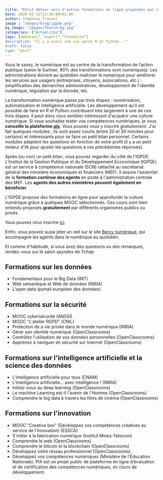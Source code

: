 ```yaml
---
title: "Petit détour vers d'autres formations en ligne proposées par l'IGPDE !"
date: 2020-03-31T13:30:00+01:00
author: Stéphane Trainel
image : "images/blog/igpde.png"
bg_image: "images/featue-bg.jpg"
categories: ["Actualités"]
tags: [débutant","expert","formation"]
description: "Il y a aussi une vie après R et Python..."
draft: false
type: "post"
---
```


Vous le savez, le numérique est au centre de la transformation de l’action publique 
(selon le Gartner, 90% des transformations sont numériques).
Les administrations doivent au quotidien maitriser le numérique pour améliorer
les services aux usagers (entreprises, citoyens, associations, etc.) : simplification
des démarches administratives, développement de l'identité numérique, régulation par la donnée, etc.

La transformation numérique passe par trois étapes : numérisation, automatisation et intelligence artificielle. Les développement qu'il est possible de faire en R et Python contribuent très largement à une de ces trois étapes. Il peut alors vous sembler intéressant d'acquérir une culture numérique.
Si vous souhaitez tester vos compétences numériques, je vous **conseille la plateforme [pix](https://pix.fr)**. 
Vous pouvez vous y inscrire *gratuitement*. J'ai fait quelques modules ; ils sont assez courts
(entre 20 et 30 minutes pour certains) et intéressants pour se faire 
un petit bilan personnel. Certains modules adaptent les questions en fonction de votre profil
(il y a un petit moteur d'IA pour ajuster les questions à vos précédentes réponses).

Après (ou non) un petit bilan, vous pouvez regarder du côté de l'IGPDE.
L'Institut de la Gestion Publique et du Développement Economique (IGPDE) est 
un service à compétence nationale (SCN) rattaché au secrétariat général des ministère économiques et financiers (MEF).
Il assure l'essentiel de la **formation continue des agents** en poste à l'administration centrale des MEF.
Les **agents des autres ministères peuvent également en bénéficier**. 

L'IGPDE propose des formations en ligne pour approfondir la culture numérique
grâce à quelques MOOC sélectionnés. Ces cours sont bien entendu proposés **gratuitement** 
par différents organismes publics ou privés.

Vous pouvez vous inscrire [ici](https://www.bercynumerique.finances.gouv.fr/aller-plus-loin-avec-la-formation).

Enfin, vous pouvez aussi jeter un oeil sur le site [Bercy numérique](https://www.bercynumerique.finances.gouv.fr),
qui accompagne les agents dans le numérique au quotidien.



Et comme d'habitude, si vous avez des questions ou des remarques, rendez-vous sur le salon *spyrales* de *Tchap* 


## Formations sur les données

- Fondamentaux pour le Big Data (IMT)
- Web sémantique et Web de données (INRIA)
- L'open data (portail européen des données)

## Formations sur la sécurité

- MOOC cybersécurité (ANSSI)
- MOOC "L'atelier RGPD" (CNIL)
- Protection de a vie privée dans le monde numérique (INRIA)
- Gérer son identité numérique (OpenClassrooms)
- Contrôlez l'utilisation de vos données personnelles (OpenClassrooms)
- Apprenez à naviguer en sécurité sur Internet (OpenClassrooms)

## Formations sur l'intelligence artificielle et la science des données

- L'intelligence artificielle pour tous (CNAM)
- L'Intelligence artificielle... avec intelligence ! (INRIA)
- Initiez-vous au deep learning (OpenClassrooms)
- Le machine Learning est-il l'avenir de l'Homme (OpenClassrooms)
- Comprendre le big data à travers les films de cinéma (OpenClassrooms)

## Formations sur l'innovation 

- MOOC "Creative box" (Développez vos compétences créatives au service de l’innovation) (ESSCA)
- S'initier à la fabrication numérique (Institut Mines-Telecom)
- Comprendre le web (OpenClassrooms)
- Comprendre le bitcoin et la blockchain (OpenClassrooms)
- Développez votre réseau professionnel (OpenClassrooms)
- Développez vos compétences numériques (Ministère de l'Éducation Nationale). PIX est un projet public de plateforme en ligne d’évaluation et de certification des compétences numériques, en cours de développement.
